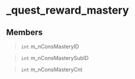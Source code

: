 # _quest_reward_mastery
 
## Members
 
> `int` m_nConsMasteryID
 
> `int` m_nConsMasterySubID
 
> `int` m_nConsMasteryCnt
 
